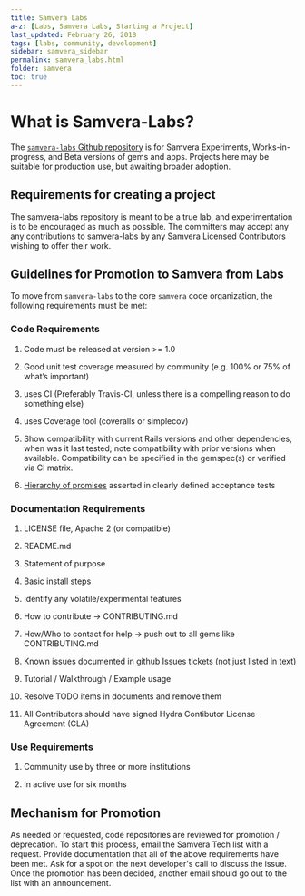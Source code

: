 ```yaml
---
title: Samvera Labs
a-z: [Labs, Samvera Labs, Starting a Project]
last_updated: February 26, 2018
tags: [labs, community, development]
sidebar: samvera_sidebar
permalink: samvera_labs.html
folder: samvera
toc: true
---
```

# What is Samvera-Labs?

The [`samvera-labs` Github repository](https://github.com/samvera-labs) is for
Samvera Experiments, Works-in-progress, and Beta versions of gems and apps. 
Projects here may be suitable for production use, but awaiting broader adoption.

## Requirements for creating a project
The samvera-labs repository is meant to be a true lab, and experimentation is to 
be encouraged as much as possible. The committers may accept any any contributions 
to samvera-labs by any Samvera Licensed Contributors wishing to offer their work.

## Guidelines for Promotion to Samvera from Labs
To move from `samvera-labs` to the core `samvera` code organization, the following
requirements must be met:

### Code Requirements

  1. Code must be released at version >= 1.0

  1. Good unit test coverage measured by community (e.g. 100% or 75% of what’s important)

  1. uses CI (Preferably Travis-CI, unless there is a compelling reason to do something else)

  1. uses Coverage tool (coveralls or simplecov)
  
  1. Show compatibility with current Rails versions and other dependencies, when was it last tested; note compatibility with prior versions when available. Compatibility can be specified in the gemspec(s) or verified via CI matrix.
  
  1. [Hierarchy of promises](https://wiki.duraspace.org/display/samvera/Hydra+Stack+-+The+Hierarchy+of+Promises) asserted in clearly defined acceptance tests

### Documentation Requirements

  1. LICENSE file, Apache 2 (or compatible)

  1. README.md

  1. Statement of purpose

  1. Basic install steps

  1. Identify any volatile/experimental features

  1. How to contribute -> CONTRIBUTING.md

  1. How/Who to contact for help -> push out to all gems like CONTRIBUTING.md

  1. Known issues documented in github Issues tickets (not just listed in text)

  1. Tutorial / Walkthrough / Example usage

  1. Resolve TODO items in documents and remove them
  
  1. All Contributors should have signed Hydra Contibutor License Agreement (CLA)

### Use Requirements

1. Community use by three or more institutions

1. In active use for six months


## Mechanism for Promotion

As needed or requested, code repositories are reviewed for promotion / deprecation. 
To start this process, email the Samvera Tech list with a request. Provide documentation
that all of the above requirements have been met. Ask for a spot on the next developer's 
call to discuss the issue. Once the promotion has been decided, another email 
should go out to the list with an announcement. 
